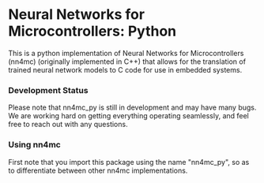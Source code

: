 # Neural Networks for Microcontrollers: Python

This is a python implementation of Neural Networks for Microcontrollers (nn4mc) (originally implemented in C++) that allows for the translation of trained neural network models to C code for use in embedded systems.

### Development Status

Please note that nn4mc_py is still in development and may have many bugs. We are working hard on getting everything operating seamlessly, and feel free to reach out with any questions.

### Using nn4mc

First note that you import this package using the name "nn4mc_py", so as to differentiate between other nn4mc implementations. 
